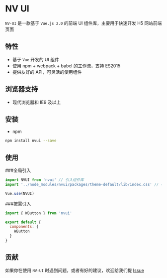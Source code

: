# NV UI

`NV-UI` 是一款基于 `Vue.js 2.0` 的前端 UI 组件库，主要用于快速开发 H5 网站前端页面


## 特性

- 基于 `Vue` 开发的 UI 组件
- 使用 npm + webpack + babel 的工作流，支持 ES2015
- 提供友好的 API，可灵活的使用组件

## 浏览器支持

- 现代浏览器和 IE9 及以上

## 安装

- npm 

```bash
npm install nvui --save
```

## 使用

###全局引入

```js
import NVUI from 'nvui' // 引入组件库
import '../node_modules/nvui/packages/theme-default/lib/index.css' // 引入样式库

Vue.use(NVUI)
```

###按需引入

```js
import { WButton } from 'nvui'

export default {
  components: {
    WButton
  }
}
```

## 贡献

如果你在使用 `NV-UI` 时遇到问题，或者有好的建议，欢迎给我们提 [Issue](https://github.com/zj0715zh/nvui/issues)

